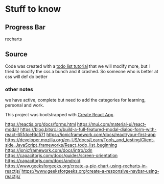 # Stuff to know

## Progress Bar

recharts

## Source

Code was created with a [todo list tutorial](https://developer.mozilla.org/en-US/docs/Learn/Tools_and_testing/Client-side_JavaScript_frameworks/React_todo_list_beginning) that we will modify more, but I tried to modify the css a bunch and it crashed. So someone who is better at css will def do better

### other notes

we have active, complete but need to add the categories for learning, personal and work.

This project was bootstrapped with [Create React App](https://github.com/facebook/create-react-app).

https://reactjs.org/docs/forms.html
https://mui.com/material-ui/react-modal/
https://blog.bitsrc.io/build-a-full-featured-modal-dialog-form-with-react-651dcef6c571
https://ionicframework.com/docs/react/your-first-app
https://developer.mozilla.org/en-US/docs/Learn/Tools_and_testing/Client-side_JavaScript_frameworks/React_todo_list_beginning
https://ionicframework.com/docs/intro/cdn
https://capacitorjs.com/docs/guides/screen-orientation
https://capacitorjs.com/docs/android
https://www.geeksforgeeks.org/create-a-pie-chart-using-recharts-in-reactjs/
https://www.geeksforgeeks.org/create-a-responsive-navbar-using-reactjs/
